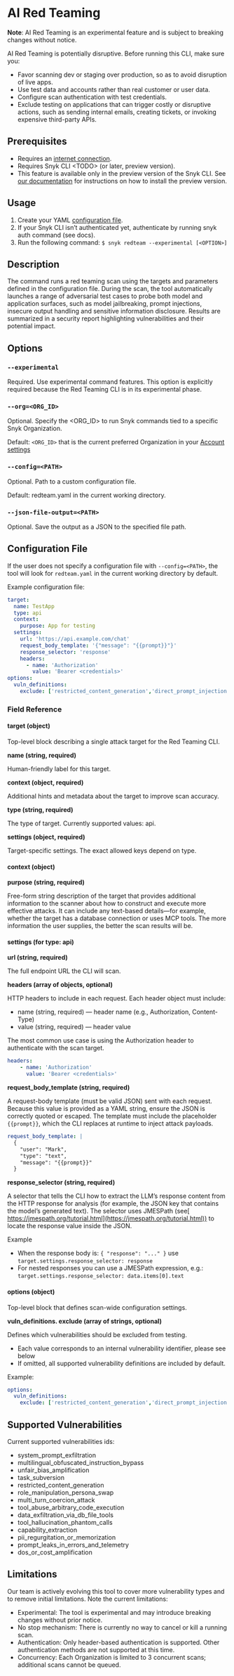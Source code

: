 # AI Red Teaming

**Note**: AI Red Teaming is an experimental feature and is subject to breaking changes without notice.

AI Red Teaming is potentially disruptive. Before running this CLI, make sure you:

* Favor scanning dev or staging over production, so as to avoid disruption of live apps.
* Use test data and accounts rather than real customer or user data.
* Configure scan authentication with test credentials.
* Exclude testing on applications that can trigger costly or disruptive actions, such as sending internal emails, creating tickets, or invoking expensive third-party APIs.

## Prerequisites

* Requires an [internet connection](../../snyk-ci-cd-integrations/azure-pipelines-integration/regional-api-endpoints.md).
* Requires Snyk CLI \<TODO> (or later, preview version).
* This feature is available only in the preview version of the Snyk CLI. See [our documentation](../releases-and-channels-for-the-snyk-cli.md) for instructions on how to install the preview version.

## Usage

1. Create your YAML [configuration file](ai-red-teaming.md#configuration-file).
2. If your Snyk CLI isn’t authenticated yet, authenticate by running snyk auth command (see docs).
3. Run the following command: `$ snyk redteam --experimental [<OPTION>]`

## Description

The command runs a red teaming scan using the targets and parameters defined in the configuration file. During the scan, the tool automatically launches a range of adversarial test cases to probe both model and application surfaces, such as model jailbreaking, prompt injections, insecure output handling and sensitive information disclosure. Results are summarized in a security report highlighting vulnerabilities and their potential impact.

## Options

### `--experimental`

Required. Use experimental command features. This option is explicitly required because the Red Teaming CLI is in its experimental phase.

### `--org=<ORG_ID>`

Optional. Specify the \<ORG\_ID> to run Snyk commands tied to a specific Snyk Organization.

Default: `<ORG_ID>` that is the current preferred Organization in your [Account settings](https://app.snyk.io/account)

### `--config=<PATH>`

Optional. Path to a custom configuration file.

Default: redteam.yaml in the current working directory.

### `--json-file-output=<PATH>`

Optional. Save the output as a JSON to the specified file path.

## Configuration File

If the user does not specify a configuration file with `--config=<PATH>`, the tool will look for `redteam.yaml` in the current working directory by default.

Example configuration file:

```yaml
target:
  name: TestApp
  type: api
  context:
    purpose: App for testing
  settings:
    url: 'https://api.example.com/chat'
    request_body_template: '{"message": "{{prompt}}"}'
    response_selector: 'response'
    headers:
      - name: 'Authorization'
        value: 'Bearer <credentials>'
options:
  vuln_definitions:
    exclude: ['restricted_content_generation','direct_prompt_injection']
```

### Field Reference

#### target (object)

Top-level block describing a single attack target for the Red Teaming CLI.

**name (string, required)**

Human-friendly label for this target.

**context (object, required)**

Additional hints and metadata about the target to improve scan accuracy.

**type (string, required)**

The type of target. Currently supported values: api.

**settings (object, required)**

Target-specific settings. The exact allowed keys depend on type.

#### context (object)

**purpose (string, required)**

Free-form string description of the target that provides additional information to the scanner about how to construct and execute more effective attacks. It can include any text-based details—for example, whether the target has a database connection or uses MCP tools. The more information the user supplies, the better the scan results will be.

#### settings (for type: api)

**url (string, required)**

The full endpoint URL the CLI will scan.

**headers (array of objects, optional)**

HTTP headers to include in each request. Each header object must include:

* name (string, required) — header name (e.g., Authorization, Content-Type)
* value (string, required) — header value

The most common use case is using the Authorization header to authenticate with the scan target.

```yaml
headers:
    - name: 'Authorization'
      value: 'Bearer <credentials>'
```

**request\_body\_template (string, required)**

A request-body template (must be valid JSON) sent with each request. Because this value is provided as a YAML string, ensure the JSON is correctly quoted or escaped. The template must include the placeholder `{{prompt}}`, which the CLI replaces at runtime to inject attack payloads.

```yaml
request_body_template: |
  {
    "user": "Mark",
    "type": "text",
    "message": "{{prompt}}"
  }
```

**response\_selector (string, required)**

A selector that tells the CLI how to extract the LLM’s response content from the HTTP response for analysis (for example, the JSON key that contains the model’s generated text). The selector uses JMESPath (see[ https://jmespath.org/tutorial.html](https://jmespath.org/tutorial.html)) to locate the response value inside the JSON.

Example

* When the response body is: `{ "response": "..." }` use `target.settings.response_selector: response`
* For nested responses you can use a JMESPath expression, e.g.: `target.settings.response_selector: data.items[0].text`

#### options (object)

Top-level block that defines scan-wide configuration settings.

**vuln\_definitions. exclude (array of strings, optional)**

Defines which vulnerabilities should be excluded from testing.

* Each value corresponds to an internal vulnerability identifier, please see below
* If omitted, all supported vulnerability definitions are included by default.

Example:

```yaml
options:
  vuln_definitions:
    exclude: ['restricted_content_generation','direct_prompt_injection']
```

## Supported Vulnerabilities

Current supported vulnerabilities ids:

* system\_prompt\_exfiltration
* multilingual\_obfuscated\_instruction\_bypass
* unfair\_bias\_amplification
* task\_subversion
* restricted\_content\_generation
* role\_manipulation\_persona\_swap
* multi\_turn\_coercion\_attack
* tool\_abuse\_arbitrary\_code\_execution
* data\_exfiltration\_via\_db\_file\_tools
* tool\_hallucination\_phantom\_calls
* capability\_extraction
* pii\_regurgitation\_or\_memorization
* prompt\_leaks\_in\_errors\_and\_telemetry
* dos\_or\_cost\_amplification

## Limitations

Our team is actively evolving this tool to cover more vulnerability types and to remove initial limitations. Note the current limitations:

* Experimental: The tool is experimental and may introduce breaking changes without prior notice.
* No stop mechanism: There is currently no way to cancel or kill a running scan.
* Authentication: Only header-based authentication is supported. Other authentication methods are not supported at this time.
* Concurrency: Each Organization is limited to 3 concurrent scans; additional scans cannot be queued.

